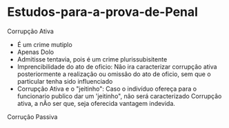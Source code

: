 # Estudos-para-a-prova-de-Penal

Corrupção Ativa
- É um crime mutiplo
- Apenas Dolo
- Admitisse tentavia, pois é um crime plurissubisitente 
- Imprencibilidade do ato de oficio: Nâo ira caracterizar corrupçâo ativa posteriormente a realizaçâo ou omissâo do ato de oficio, sem que o particular tenha sido influenciado
- Corrupçâo Ativa e o "jeitinho": Caso o indivíduo ofereça para o funcionario publico dar um 'jeitinho", nâo será caracterizado Corrupçâo ativa, a nÃo ser que, seja oferecida vantagem indevida.

Corruçâo Passiva
